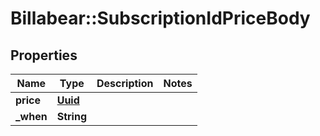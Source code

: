 # Billabear::SubscriptionIdPriceBody

## Properties
Name | Type | Description | Notes
------------ | ------------- | ------------- | -------------
**price** | [**Uuid**](Uuid.md) |  | 
**_when** | **String** |  | 

